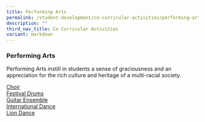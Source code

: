 ```yaml
---
title: Performing Arts
permalink: /student-development/co-curricular-activities/performing-arts/
description: ""
third_nav_title: Co Curricular Activities
variant: markdown
---
```

### Performing Arts
Performing Arts instill in students a sense of graciousness and an appreciation for the rich culture and heritage of a multi-racial society.

[Choir](/files/CCA_poster/choir2024.pdf)<br>
[Festival Drums](/files/CCA_poster/festdrum2024.pdf)<br>
[Guitar Ensemble](/files/CCA_poster/guitarensemble2024.pdf)<br>
[International Dance](/files/CCA_poster/dance2024.pdf)<br>
[Lion Dance](/files/CCA_poster/liondance2024.pdf)